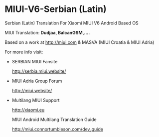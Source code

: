 # MIUI-V6-Serbian (Latin)
Serbian (Latin) Translation For Xiaomi MIUI V6 Android Based OS

 MIUI Translation: **Dudjaa, BalcanGSM,....**

 Based on a work at http://miui.com & MASVA (MIUI Croatia & MIUI Adria)


 For more info visit:
 
- SERBIAN MIUI Fansite

   http://serbia.miui.website/
   
- MIUI Adria Group Forum

   http://miui.website/
  
- Multilang MIUI Support
 
   http://xiaomi.eu


  MIUI Android Multilang Translation Guide

  http://miui.connortumbleson.com/dev_guide
